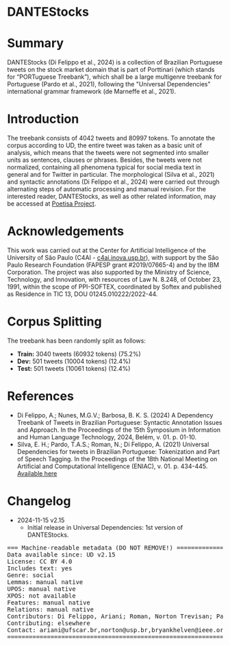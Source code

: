 
# DANTEStocks

# Summary

DANTEStocks (Di Felippo et al., 2024) is a collection of Brazilian Portuguese tweets on the stock market domain that is part of Porttinari (which stands for “PORTuguese Treebank”), which shall be a large multigenre treebank for Portuguese (Pardo et al., 2021), following the "Universal Dependencies" international grammar framework (de Marneffe et al., 2021).

# Introduction

The treebank consists of 4042 tweets and 80997 tokens. To annotate the corpus according to UD, the entire tweet was taken as a basic unit of analysis, which means that the tweets were not segmented into smaller units as sentences, clauses or phrases. Besides, the tweets were not normalized, containing all phenomena typical for social media text in general and for Twitter in particular. The morphological (Silva et al., 2021) and syntactic annotations (Di Felippo et al., 2024) were carried out through alternating steps of automatic processing and manual revision. For the interested reader, DANTEStocks, as well as other related information, may be accessed at [Poetisa Project](https://sites.google.com/icmc.usp.br/poetisa/porttinari).

# Acknowledgements

This work was carried out at the Center for Artificial Intelligence of the University of São Paulo (C4AI - [c4ai.inova.usp.br](http://c4ai.inova.usp.br/)), with support by the São Paulo Research Foundation (FAPESP grant #2019/07665-4) and by the IBM Corporation. The project was also supported by the Ministry of Science, Technology, and Innovation, with resources of Law N. 8.248, of October 23, 1991, within the scope of PPI-SOFTEX, coordinated by Softex and published as Residence in TIC 13, DOU 01245.010222/2022-44.

# Corpus Splitting

The treebank has been randomly split as follows:
- **Train:** 3040 tweets (60932 tokens) (75.2%)
- **Dev:** 501 tweets (10004 tokens) (12.4%)
- **Test:** 501 tweets (10061 tokens) (12.4%)

# References

- Di Felippo, A.; Nunes, M.G.V.; Barbosa, B. K. S. (2024) A Dependency Treebank of Tweets in Brazilian Portuguese: Syntactic Annotation Issues and Approach. In the Proceedings of the 15th Symposium in Information and Human Language Technology, 2024, Belém, v. 01. p. 01-10.
- Silva, E. H.; Pardo, T.A.S.; Roman, N.; Di Felippo, A. (2021) Universal Dependencies for tweets in Brazilian Portuguese: Tokenization and Part of Speech Tagging. In the Proceedings of the 18th National Meeting on Artificial and Computational Intelligence (ENIAC), v. 01. p. 434-445. [Available here](https://sol.sbc.org.br/index.php/eniac/article/view/18273/18107)

# Changelog

* 2024-11-15 v2.15
  * Initial release in Universal Dependencies: 1st version of DANTEStocks.

<pre>
=== Machine-readable metadata (DO NOT REMOVE!) ================================
Data available since: UD v2.15
License: CC BY 4.0
Includes text: yes
Genre: social
Lemmas: manual native
UPOS: manual native
XPOS: not available
Features: manual native
Relations: manual native
Contributors: Di Felippo, Ariani; Roman, Norton Trevisan; Pardo, Thiago Alexandre Salgueiro; Barbosa, Bryan Khelven da Silva; Nunes, Maria das Graças Volpe
Contributing: elsewhere
Contact: ariani@ufscar.br,norton@usp.br,bryankhelven@ieee.org
===============================================================================
</pre>